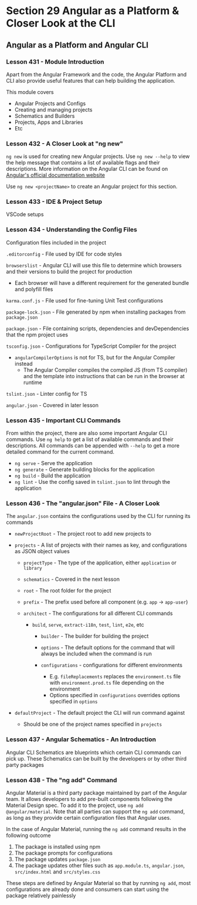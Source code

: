 # Section 29 Angular as a Platform & Closer Look at the CLI

## Angular as a Platform and Angular CLI

### Lesson 431 - Module Introduction

Apart from the Angular Framework and the code, the Angular Platform and CLI also provide useful features that can help building the application.

This module covers

- Angular Projects and Configs
- Creating and managing projects
- Schematics and Builders
- Projects, Apps and Libraries
- Etc

### Lesson 432 - A Closer Look at "ng new"

`ng new` is used for creating new Angular projects. Use `ng new --help` to view the help message that contains a list of available flags and their descriptions. More information on the Angular CLI can be found on [Angular's official documentation website](https://angular.io/cli)

Use `ng new <projectName>` to create an Angular project for this section.

### Lesson 433 - IDE & Project Setup

VSCode setups

### Lesson 434 - Understanding the Config Files

Configuration files included in the project

`.editorconfig` - File used by IDE for code styles

`browserslist` - Angular CLI will use this file to determine which browsers and their versions to build the project for production

- Each browser will have a different requirement for the generated bundle and polyfill files

`karma.conf.js` - File used for fine-tuning Unit Test configurations

`package-lock.json` - File generated by npm when installing packages from `package.json`

`package.json` - File containing scripts, dependencies and devDependencies that the npm project uses

`tsconfig.json` - Configurations for TypeScript Compiler for the project

- `angularCompilerOptions` is not for TS, but for the Angular Compiler instead
  - The Angular Compiler compiles the compiled JS (from TS compiler) and the template into instructions that can be run in the browser at runtime

`tslint.json` - Linter config for TS

`angular.json` - Covered in later lesson

### Lesson 435 - Important CLI Commands

From within the project, there are also some important Angular CLI commands. Use `ng help` to get a list of available commands and their descriptions. All commands can be appended with `--help` to get a more detailed command for the current command.

- `ng serve` - Serve the application
- `ng generate` - Generate building blocks for the application
- `ng build` - Build the application
- `ng lint` - Use the config saved in `tslint.json` to lint through the application

### Lesson 436 - The "angular.json" File - A Closer Look

The `angular.json` contains the configurations used by the CLI for running its commands

- `newProjectRoot` - The project root to add new projects to

- `projects` - A list of projects with their names as key, and configurations as JSON object values

  - `projectType` - The type of the application, either `application` or `library`
  - `schematics` - Covered in the next lesson
  - `root` - The root folder for the project
  - `prefix` - The prefix used before all component (e.g. `app` -> `app-user`)
  - `architect` - The configurations for all different CLI commands

    - `build`, `serve`, `extract-i18n`, `test`, `lint`, `e2e`, etc

      - `builder` - The builder for building the project
      - `options` - The default options for the command that will always be included when the command is run
      - `configurations` - configurations for different environments

        - E.g. `fileReplacements` replaces the `environment.ts` file with `environment.prod.ts` file depending on the environment
        - Options specified in `configurations` overrides options specified in `options`

- `defaultProject` - The default project the CLI will run command against

  - Should be one of the project names specified in `projects`

### Lesson 437 - Angular Schematics - An Introduction

Angular CLI Schematics are blueprints which certain CLI commands can pick up. These Schematics can be built by the developers or by other third party packages

### Lesson 438 - The "ng add" Command

Angular Material is a third party package maintained by part of the Angular team. It allows developers to add pre-built components following the Material Design spec. To add it to the project, use `ng add @angular/material`. Note that all parties can support the `ng add` command, as long as they provide certain configuration files that Angular uses.

In the case of Angular Material, running the `ng add` command results in the following outcome

1. The package is installed using npm
2. The package prompts for configurations
3. The package updates `package.json`
4. The package updates other files such as `app.module.ts`, `angular.json`, `src/index.html` and `src/styles.css`

These steps are defined by Angular Material so that by running `ng add`, most configurations are already done and consumers can start using the package relatively painlessly
